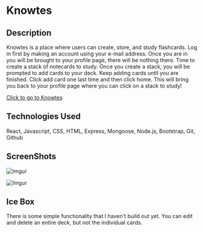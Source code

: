# Knowtes

## Description

Knowtes is a place where users can create, store, and study flashcards. Log in first by making an account using your e-mail address. Once you are in you will be brought to your profile page, there will be nothing there. Time to create a stack of notecards to study. Once you create a stack, you will be prompted to add cards to your deck. Keep adding cards until you are finished. Click add card one last time and then click home. This will bring you back to your profile page where you can click on a stack to study!

[Click to go to Knowtes](https://knowtes.herokuapp.com/)

## Technologies Used

React, Javascript, CSS, HTML, Express, Mongoose, Node.js, Bootstrap, Git, Github

## ScreenShots

![Imgur](https://i.imgur.com/tX9eGdf.png)

![Imgur](https://i.imgur.com/tX9eGdf.png)

## Ice Box

There is some simple functionality that I haven't build out yet. You can edit and delete an entire deck, but not the individual cards.
